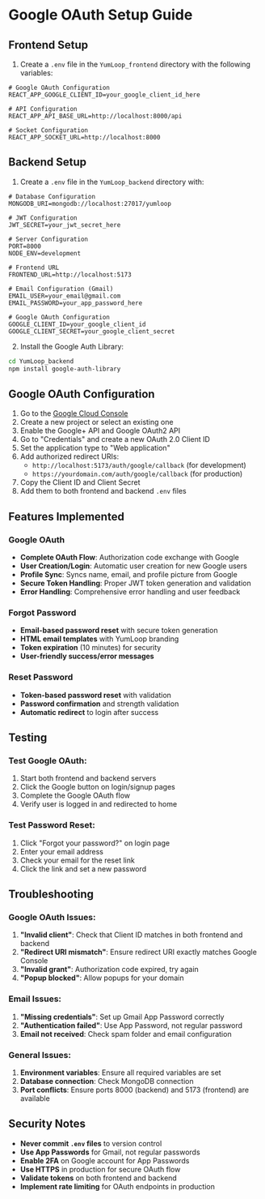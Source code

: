 # Google OAuth Setup Guide

## Frontend Setup

1. Create a `.env` file in the `YumLoop_frontend` directory with the following variables:

```env
# Google OAuth Configuration
REACT_APP_GOOGLE_CLIENT_ID=your_google_client_id_here

# API Configuration
REACT_APP_API_BASE_URL=http://localhost:8000/api

# Socket Configuration
REACT_APP_SOCKET_URL=http://localhost:8000
```

## Backend Setup

1. Create a `.env` file in the `YumLoop_backend` directory with:

```env
# Database Configuration
MONGODB_URI=mongodb://localhost:27017/yumloop

# JWT Configuration
JWT_SECRET=your_jwt_secret_here

# Server Configuration
PORT=8000
NODE_ENV=development

# Frontend URL
FRONTEND_URL=http://localhost:5173

# Email Configuration (Gmail)
EMAIL_USER=your_email@gmail.com
EMAIL_PASSWORD=your_app_password_here

# Google OAuth Configuration
GOOGLE_CLIENT_ID=your_google_client_id
GOOGLE_CLIENT_SECRET=your_google_client_secret
```

2. Install the Google Auth Library:
```bash
cd YumLoop_backend
npm install google-auth-library
```

## Google OAuth Configuration

1. Go to the [Google Cloud Console](https://console.cloud.google.com/)
2. Create a new project or select an existing one
3. Enable the Google+ API and Google OAuth2 API
4. Go to "Credentials" and create a new OAuth 2.0 Client ID
5. Set the application type to "Web application"
6. Add authorized redirect URIs:
   - `http://localhost:5173/auth/google/callback` (for development)
   - `https://yourdomain.com/auth/google/callback` (for production)
7. Copy the Client ID and Client Secret
8. Add them to both frontend and backend `.env` files

## Features Implemented

### Google OAuth
- **Complete OAuth Flow**: Authorization code exchange with Google
- **User Creation/Login**: Automatic user creation for new Google users
- **Profile Sync**: Syncs name, email, and profile picture from Google
- **Secure Token Handling**: Proper JWT token generation and validation
- **Error Handling**: Comprehensive error handling and user feedback

### Forgot Password
- **Email-based password reset** with secure token generation
- **HTML email templates** with YumLoop branding
- **Token expiration** (10 minutes) for security
- **User-friendly success/error messages**

### Reset Password
- **Token-based password reset** with validation
- **Password confirmation** and strength validation
- **Automatic redirect** to login after success

## Testing

### Test Google OAuth:
1. Start both frontend and backend servers
2. Click the Google button on login/signup pages
3. Complete the Google OAuth flow
4. Verify user is logged in and redirected to home

### Test Password Reset:
1. Click "Forgot your password?" on login page
2. Enter your email address
3. Check your email for the reset link
4. Click the link and set a new password

## Troubleshooting

### Google OAuth Issues:
1. **"Invalid client"**: Check that Client ID matches in both frontend and backend
2. **"Redirect URI mismatch"**: Ensure redirect URI exactly matches Google Console
3. **"Invalid grant"**: Authorization code expired, try again
4. **"Popup blocked"**: Allow popups for your domain

### Email Issues:
1. **"Missing credentials"**: Set up Gmail App Password correctly
2. **"Authentication failed"**: Use App Password, not regular password
3. **Email not received**: Check spam folder and email configuration

### General Issues:
1. **Environment variables**: Ensure all required variables are set
2. **Database connection**: Check MongoDB connection
3. **Port conflicts**: Ensure ports 8000 (backend) and 5173 (frontend) are available

## Security Notes

- **Never commit `.env` files** to version control
- **Use App Passwords** for Gmail, not regular passwords
- **Enable 2FA** on Google account for App Passwords
- **Use HTTPS** in production for secure OAuth flow
- **Validate tokens** on both frontend and backend
- **Implement rate limiting** for OAuth endpoints in production 